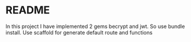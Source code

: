 # README
In this project I have implemented 2 gems becrypt and jwt.
So use bundle install.
Use scaffold for generate default route and functions
